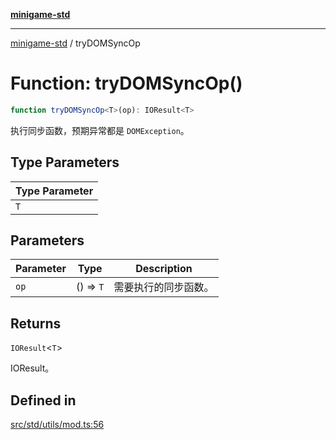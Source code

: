 [**minigame-std**](../README.md)

***

[minigame-std](../README.md) / tryDOMSyncOp

# Function: tryDOMSyncOp()

```ts
function tryDOMSyncOp<T>(op): IOResult<T>
```

执行同步函数，预期异常都是 `DOMException`。

## Type Parameters

| Type Parameter |
| ------ |
| `T` |

## Parameters

| Parameter | Type | Description |
| ------ | ------ | ------ |
| `op` | () => `T` | 需要执行的同步函数。 |

## Returns

`IOResult`\<`T`\>

IOResult。

## Defined in

[src/std/utils/mod.ts:56](https://github.com/JiangJie/minigame-std/blob/eeac001add8ab13d21bab6e48cf53f07cd0a9aad/src/std/utils/mod.ts#L56)
